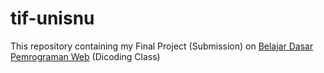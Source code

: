 # tif-unisnu
This repository containing my Final Project (Submission) on [Belajar Dasar Pemrograman Web](https://www.dicoding.com/academies/123) (Dicoding Class)
